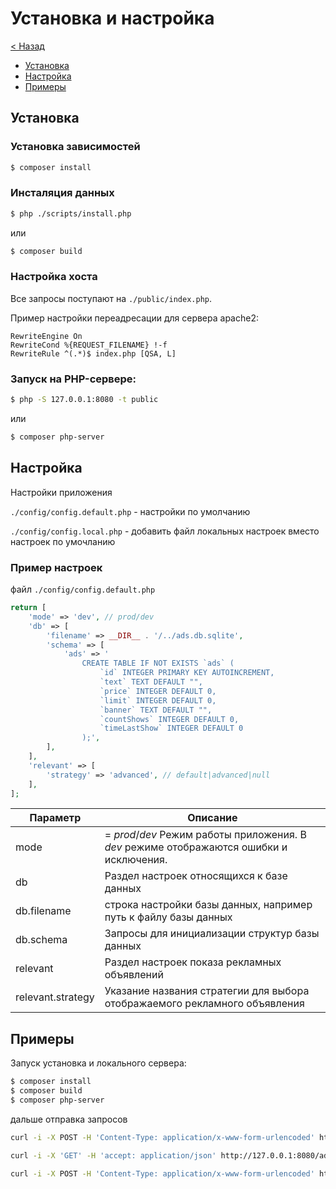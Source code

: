 
# Установка и настройка

[< Назад](readme.md)

- [Установка](#Установка)
- [Настройка](#Настройка)
- [Примеры](#Примеры)


## Установка

### Установка зависимостей

```bash
$ composer install
```

### Инсталяция данных

```bash
$ php ./scripts/install.php
```

или

```bash
$ composer build
```

### Настройка хоста

Все запросы поступают на `./public/index.php`.

Пример настройки переадресации для сервера apache2:

```
RewriteEngine On
RewriteCond %{REQUEST_FILENAME} !-f
RewriteRule ^(.*)$ index.php [QSA, L]
```


### Запуск на PHP-сервере:

```bash
$ php -S 127.0.0.1:8080 -t public
```

или

```bash
$ composer php-server
```

## Настройка

Настройки приложения

`./config/config.default.php` - настройки по умолчанию

`./config/config.local.php` - добавить файл локальных настроек вместо настроек по умочланию

### Пример настроек

файл `./config/config.default.php`

```php
return [
    'mode' => 'dev', // prod/dev
    'db' => [
        'filename' => __DIR__ . '/../ads.db.sqlite',
        'schema' => [
            'ads' => '
                CREATE TABLE IF NOT EXISTS `ads` (
                    `id` INTEGER PRIMARY KEY AUTOINCREMENT,
                    `text` TEXT DEFAULT "",
                    `price` INTEGER DEFAULT 0,
                    `limit` INTEGER DEFAULT 0,
                    `banner` TEXT DEFAULT "",
                    `countShows` INTEGER DEFAULT 0,
                    `timeLastShow` INTEGER DEFAULT 0
                );',
        ],
    ],
    'relevant' => [
        'strategy' => 'advanced', // default|advanced|null
    ],
];
```

 Параметр | Описание
----------|---------------
 mode     | = *prod*/*dev* Режим работы приложения. В *dev* режиме отображаются ошибки и исключения.  
db        | Раздел настроек относящихся к базе данных
db.filename | строка настройки базы данных, например путь к файлу базы данных
db.schema | Запросы для инициализации структур базы данных
relevant | Раздел настроек показа рекламных объявлений
relevant.strategy | Указание названия стратегии для выбора отображаемого рекламного объявления


## Примеры

Запуск установка и локального сервера:

```bash
$ composer install
$ composer build
$ composer php-server
```

дальше отправка запросов

```bash
curl -i -X POST -H 'Content-Type: application/x-www-form-urlencoded' http://127.0.0.1:8080/ads -d "text=Advertisement1&price=300&limit=1000&banner=https://linktoimage.png"

curl -i -X 'GET' -H 'accept: application/json' http://127.0.0.1:8080/ads/relevant 

curl -i -X POST -H 'Content-Type: application/x-www-form-urlencoded' http://127.0.0.1:8080/ads/1 -d "text=Advertisement1&price=450&limit=1200&banner=https://linktoimage.png"
```
